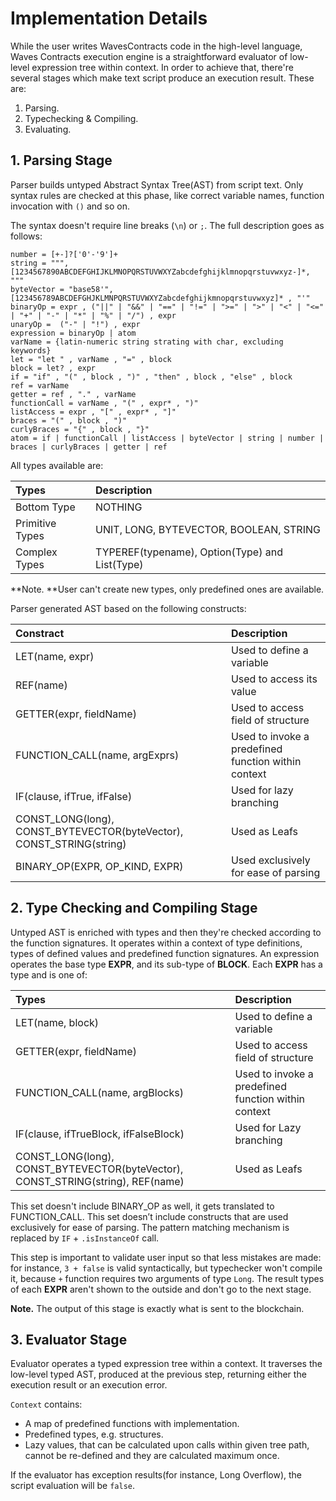 # Implementation Details

While the user writes WavesContracts code in the high-level language, Waves Contracts execution engine is a straightforward evaluator of low-level expression tree within context. In order to achieve that, there're several stages which make text script produce an execution result. These are:

1. Parsing.
2. Typechecking & Compiling.
3. Evaluating.

## 1. Parsing Stage

Parser builds untyped Abstract Syntax Tree\(AST\) from script text. Only syntax rules are checked at this phase, like correct variable names, function invocation with `()` and so on.

The syntax doesn't require line breaks \(`\n`\) or `;`. The full description goes as follows:

```
number = [+-]?['0'-'9']+
string = """, [1234567890ABCDEFGHIJKLMNOPQRSTUVWXYZabcdefghijklmnopqrstuvwxyz-]*, """
byteVector = "base58'", [123456789ABCDEFGHJKLMNPQRSTUVWXYZabcdefghijkmnopqrstuvwxyz]* , "'"
binaryOp = expr , ("||" | "&&" | "==" | "!=" | ">=" | ">" | "<" | "<=" | "+" | "-" | "*" | "%" | "/") , expr
unaryOp =  ("-" | "!") , expr
expression = binaryOp | atom
varName = {latin-numeric string strating with char, excluding keywords}
let = "let " , varName , "=" , block
block = let? , expr
if = "if" , "(" , block , ")" , "then" , block , "else" , block
ref = varName
getter = ref , "." , varName
functionCall = varName , "(" , expr* , ")"
listAccess = expr , "[" , expr* , "]"
braces = "(" , block , ")"
curlyBraces = "{" , block , "}"
atom = if | functionCall | listAccess | byteVector | string | number | braces | curlyBraces | getter | ref
```

All types available are:

| Types | Description |
| :--- | :--- |
| Bottom Type | NOTHING |
| Primitive Types | UNIT, LONG, BYTEVECTOR, BOOLEAN, STRING |
| Complex Types | TYPEREF\(typename\), Option\(Type\) and List\(Type\) |

**Note. **User can't create new types, only predefined ones are available.

Parser generated AST based on the following constructs:

| Constract | Description |
| :--- | :--- |
| LET\(name, expr\) | Used to define a variable |
| REF\(name\) | Used to access its value |
| GETTER\(expr, fieldName\) | Used to access field of structure |
| FUNCTION\_CALL\(name, argExprs\) | Used to invoke a predefined function within context |
| IF\(clause, ifTrue, ifFalse\) | Used for lazy branching |
| CONST\_LONG\(long\), CONST\_BYTEVECTOR\(byteVector\),      CONST\_STRING\(string\) | Used as Leafs |
| BINARY\_OP\(EXPR, OP\_KIND, EXPR\) | Used exclusively for ease of parsing |

## 2. Type Checking and Compiling Stage

Untyped AST is enriched with types and then they're checked according to the function signatures. It operates within a context of type definitions, types of defined values and predefined function signatures. An expression operates the base type **EXPR**, and its sub-type of **BLOCK**. Each **EXPR** has a type and is one of:

| Types | Description |
| :--- | :--- |
| LET\(name, block\) | Used to define a variable |
| GETTER\(expr, fieldName\) | Used to access field of structure |
| FUNCTION\_CALL\(name, argBlocks\) | Used to invoke a predefined function within context |
| IF\(clause, ifTrueBlock, ifFalseBlock\) | Used for Lazy branching |
| CONST\_LONG\(long\), CONST\_BYTEVECTOR\(byteVector\), CONST\_STRING\(string\), REF\(name\) | Used as Leafs |

This set doesn't include BINARY_OP as well, it gets translated to FUNCTION_CALL. This set doesn’t include constructs that are used exclusively for ease of parsing. The pattern matching mechanism is replaced by `IF` + `.isInstanceOf` call.

This step is important to validate user input so that less mistakes are made: for instance, `3 + false` is valid syntactically, but typechecker won't compile it, because `+`  function requires two arguments of type `Long`.  The result types of each **EXPR** aren't shown to the outside and don't go to the next stage.

**Note.** The output of this stage is exactly what is sent to the blockchain.

## 3. Evaluator Stage

Evaluator operates a typed expression tree within a context. It traverses the low-level typed AST, produced at the previous step, returning either the execution result or an execution error.

`Context` contains:

* A map of predefined functions with implementation.
* Predefined types, e.g. structures.
* Lazy values, that can be calculated upon calls within given tree path, cannot be re-defined and they are calculated maximum once.

If the evaluator has exception results\(for instance, Long Overflow\), the script evaluation will be `false`.
